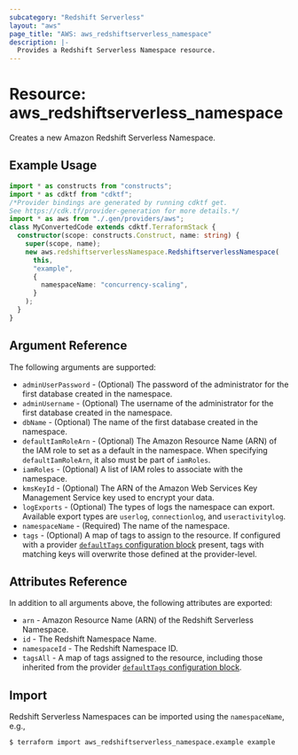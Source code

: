 ```yaml
---
subcategory: "Redshift Serverless"
layout: "aws"
page_title: "AWS: aws_redshiftserverless_namespace"
description: |-
  Provides a Redshift Serverless Namespace resource.
---
```


# Resource: aws_redshiftserverless_namespace

Creates a new Amazon Redshift Serverless Namespace.

## Example Usage

```typescript
import * as constructs from "constructs";
import * as cdktf from "cdktf";
/*Provider bindings are generated by running cdktf get.
See https://cdk.tf/provider-generation for more details.*/
import * as aws from "./.gen/providers/aws";
class MyConvertedCode extends cdktf.TerraformStack {
  constructor(scope: constructs.Construct, name: string) {
    super(scope, name);
    new aws.redshiftserverlessNamespace.RedshiftserverlessNamespace(
      this,
      "example",
      {
        namespaceName: "concurrency-scaling",
      }
    );
  }
}

```

## Argument Reference

The following arguments are supported:

* `adminUserPassword` - (Optional) The password of the administrator for the first database created in the namespace.
* `adminUsername` - (Optional) The username of the administrator for the first database created in the namespace.
* `dbName` - (Optional) The name of the first database created in the namespace.
* `defaultIamRoleArn` - (Optional) The Amazon Resource Name (ARN) of the IAM role to set as a default in the namespace. When specifying `defaultIamRoleArn`, it also must be part of `iamRoles`.
* `iamRoles` - (Optional) A list of IAM roles to associate with the namespace.
* `kmsKeyId` - (Optional) The ARN of the Amazon Web Services Key Management Service key used to encrypt your data.
* `logExports` - (Optional) The types of logs the namespace can export. Available export types are `userlog`, `connectionlog`, and `useractivitylog`.
* `namespaceName` - (Required) The name of the namespace.
* `tags` - (Optional) A map of tags to assign to the resource. If configured with a provider [`defaultTags` configuration block](https://registry.terraform.io/providers/hashicorp/aws/latest/docs#default_tags-configuration-block) present, tags with matching keys will overwrite those defined at the provider-level.

## Attributes Reference

In addition to all arguments above, the following attributes are exported:

* `arn` - Amazon Resource Name (ARN) of the Redshift Serverless Namespace.
* `id` - The Redshift Namespace Name.
* `namespaceId` - The Redshift Namespace ID.
* `tagsAll` - A map of tags assigned to the resource, including those inherited from the provider [`defaultTags` configuration block](https://registry.terraform.io/providers/hashicorp/aws/latest/docs#default_tags-configuration-block).

## Import

Redshift Serverless Namespaces can be imported using the `namespaceName`, e.g.,

```
$ terraform import aws_redshiftserverless_namespace.example example
```

<!-- cache-key: cdktf-0.17.0-pre.15 input-7e1479848d7f757e410deac16085238188b96cc4a56144f4ffb62ce1ba9d955a -->